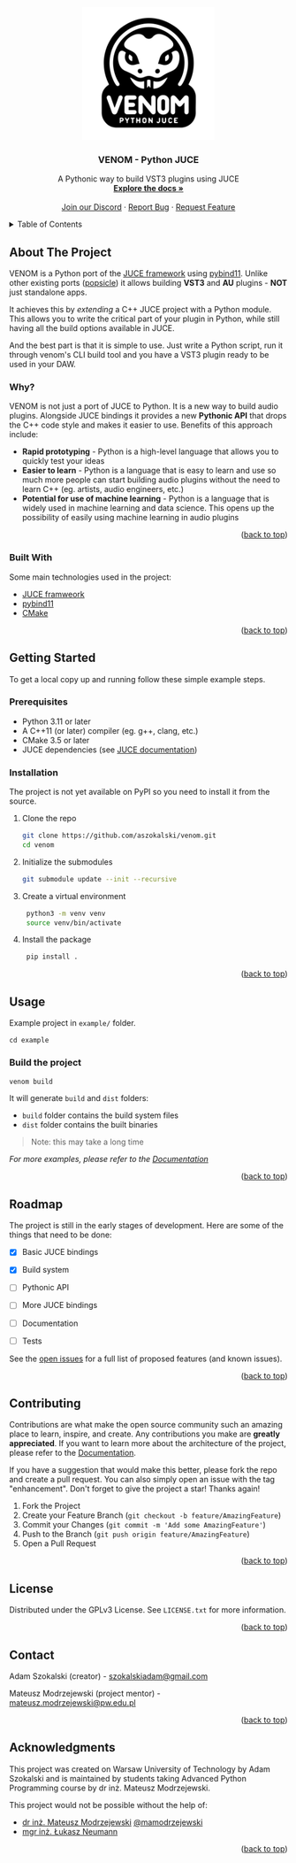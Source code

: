 <!-- PROJECT LOGO -->
<br />
<div align="center">
  <a href="https://github.com/aszokalski/venom">
    <img src="docs/images/venom-logo.png" alt="Logo" width="240" height="240">
  </a>

<h3 align="center">VENOM - Python JUCE</h3>

  <p align="center">
    A Pythonic way to build VST3 plugins using JUCE
    <br />
    <a href="https://aszokalski.github.io/venom/readme.html"><strong>Explore the docs »</strong></a>
    <br />
    <br />
    <a href="https://discord.gg/8ZubDpaH">Join our Discord</a>
    ·
    <a href="https://github.com/aszokalski/venom/issues/new">Report Bug</a>
    ·
    <a href="https://github.com/aszokalski/venom/issues/new">Request Feature</a>
  </p>
</div>



<!-- TABLE OF CONTENTS -->
<details>
  <summary>Table of Contents</summary>
  <ol>
    <li>
      <a href="#about-the-project">About The Project</a>
      <ul>
        <li><a href="#built-with">Built With</a></li>
      </ul>
    </li>
    <li>
      <a href="#getting-started">Getting Started</a>
      <ul>
        <li><a href="#prerequisites">Prerequisites</a></li>
        <li><a href="#installation">Installation</a></li>
      </ul>
    </li>
    <li><a href="#usage">Usage</a></li>
    <li><a href="#roadmap">Roadmap</a></li>
    <li><a href="#contributing">Contributing</a></li>
    <li><a href="#license">License</a></li>
    <li><a href="#contact">Contact</a></li>
    <li><a href="#acknowledgments">Acknowledgments</a></li>
  </ol>
</details>



<!-- ABOUT THE PROJECT -->
## About The Project

VENOM is a Python port of the [JUCE framework](https://github.com/juce-framework/JUCE) using [pybind11](https://github.com/pybind/pybind11). Unlike other existing ports ([popsicle](https://github.com/kunitoki/popsicle)) it allows building **VST3** and **AU** plugins - **NOT** just standalone apps. 

It achieves this by _extending_ a C++ JUCE project with a Python module. This allows you to write the critical part of your plugin in Python, while still having all the build options available in JUCE.

And the best part is that it is simple to use. Just write a Python script, run it through venom's CLI build tool and you have a VST3 plugin ready to be used in your DAW.
### Why?

VENOM is not just a port of JUCE to Python. It is a new way to build audio plugins. Alongside JUCE bindings it provides a new **Pythonic API** that drops the C++ code style and makes it easier to use. Benefits of this approach include:
* **Rapid prototyping** - Python is a high-level language that allows you to quickly test your ideas
* **Easier to learn** - Python is a language that is easy to learn and use so much more people can start building audio plugins without the need to learn C++ (eg. artists, audio engineers, etc.)
* **Potential for use of machine learning** - Python is a language that is widely used in machine learning and data science. This opens up the possibility of easily using machine learning in audio plugins


<p align="right">(<a href="#readme-top">back to top</a>)</p>



### Built With
Some main technologies used in the project:
* [JUCE framweork](https://github.com/juce-framework/JUCE)
* [pybind11](https://github.com/pybind/pybind11)
* [CMake](https://cmake.org)

<p align="right">(<a href="#readme-top">back to top</a>)</p>



<!-- GETTING STARTED -->
## Getting Started
To get a local copy up and running follow these simple example steps.

### Prerequisites

- Python 3.11 or later
- A C++11 (or later) compiler (eg. g++, clang, etc.)
- CMake 3.5 or later
- JUCE dependencies (see [JUCE documentation](https://github.com/juce-framework/JUCE/blob/master/docs/Linux%20Dependencies.md))


### Installation
The project is not yet available on PyPI so you need to install it from the source.

1. Clone the repo
   ```sh
   git clone https://github.com/aszokalski/venom.git
   cd venom
   ```
2. Initialize the submodules
   ```sh
   git submodule update --init --recursive
   ```
3. Create a virtual environment
   ```sh
    python3 -m venv venv
    source venv/bin/activate
    ```
   
4. Install the package
   ```sh
    pip install .
   ```

<p align="right">(<a href="#readme-top">back to top</a>)</p>



<!-- USAGE EXAMPLES -->
## Usage

Example project in `example/` folder.

```shell
cd example
```
### Build the project
```shell
venom build
```

It will generate `build` and `dist` folders:

- `build` folder contains the build system files
- `dist` folder contains the built binaries

> Note: this may take a long time
> 
_For more examples, please refer to the [Documentation]()_

<p align="right">(<a href="#readme-top">back to top</a>)</p>



<!-- ROADMAP -->
## Roadmap
The project is still in the early stages of development. Here are some of the things that need to be done:
- [x] Basic JUCE bindings
- [x] Build system
- [ ] Pythonic API
- [ ] More JUCE bindings
- [ ] Documentation
- [ ] Tests


See the [open issues](https://github.com/othneildrew/Best-README-Template/issues) for a full list of proposed features (and known issues).

<p align="right">(<a href="#readme-top">back to top</a>)</p>



<!-- CONTRIBUTING -->
## Contributing

Contributions are what make the open source community such an amazing place to learn, inspire, and create. Any contributions you make are **greatly appreciated**. If you want to learn more about the architecture of the project, please refer to the [Documentation]().

If you have a suggestion that would make this better, please fork the repo and create a pull request. You can also simply open an issue with the tag "enhancement".
Don't forget to give the project a star! Thanks again!

1. Fork the Project
2. Create your Feature Branch (`git checkout -b feature/AmazingFeature`)
3. Commit your Changes (`git commit -m 'Add some AmazingFeature'`)
4. Push to the Branch (`git push origin feature/AmazingFeature`)
5. Open a Pull Request

<p align="right">(<a href="#readme-top">back to top</a>)</p>



<!-- LICENSE -->
## License

Distributed under the GPLv3 License. See `LICENSE.txt` for more information.

<p align="right">(<a href="#readme-top">back to top</a>)</p>



<!-- CONTACT -->
## Contact

Adam Szokalski (creator) - szokalskiadam@gmail.com

Mateusz Modrzejewski (project mentor) - mateusz.modrzejewski@pw.edu.pl


<p align="right">(<a href="#readme-top">back to top</a>)</p>



<!-- ACKNOWLEDGMENTS -->
## Acknowledgments

This project was created on Warsaw University of Technology by Adam Szokalski and is maintained by students taking Advanced Python Programming course by dr inż. Mateusz Modrzejewski.

This project would not be possible without the help of:
- [dr inż. Mateusz Modrzejewski](https://repo.pw.edu.pl/info/author/WUT4141ba381fef47aa8de9d92b59ff95b2/Mateusz+Modrzejewski;jsessionid=EA2F3857E3687CF12E0975119CB22C12?lang=pl&tab=main&affil=IN&cid=3050553) [@mamodrzejewski](https://github.com/mamodrzejewski)
- [mgr inż. Łukasz Neumann](https://repo.pw.edu.pl/info/author/WUT7244d020213e4e41ac349f81b7b6f3b0/%25C5%2581ukasz%2BNeumann+title?affil=IN&r=publication&lang=pl)

<p align="right">(<a href="#readme-top">back to top</a>)</p>
